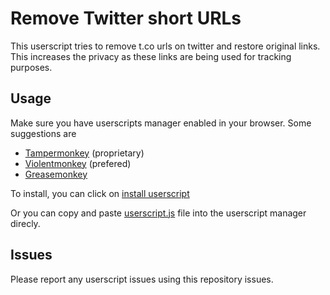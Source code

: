 # Remove Twitter short URLs
This userscript tries to remove t.co urls on twitter and restore original links. This increases the privacy as these links are being used for tracking purposes. 

## Usage 
Make sure you have userscripts manager enabled in your browser. Some suggestions are 
- [Tampermonkey](https://www.tampermonkey.net/) (proprietary)
- [Violentmonkey](https://violentmonkey.github.io/get-it/) (prefered)
- [Greasemonkey](https://addons.mozilla.org/firefox/addon/greasemonkey/) 
  
To install, you can click on [install userscript][twitter-userscript]

[twitter-userscript]: https://raw.githubusercontent.com/MohamedElashri/remove-twitter-url/main/twitter_url_remover.user.js

Or you can copy and paste [userscript.js](https://github.com/MohamedElashri/remove-twitter-url/blob/main/twitter_url_remover.user.js) file into the userscript manager direcly. 

## Issues

Please report any userscript issues using this repository issues. 
